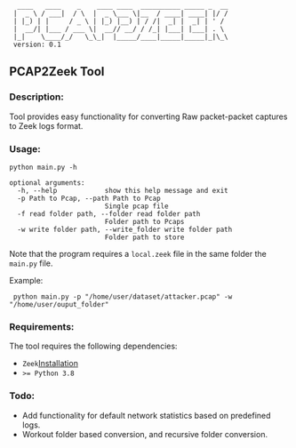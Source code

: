 ```
  ____   ____    _    ____ ____  __________ _____ _  __
 |  _ \ / ___|  / \  |  _ \___ \|__  / ____| ____| |/ /
 | |_) | |     / _ \ | |_) |__) | / /|  _| |  _| | ' /
 |  __/| |___ / ___ \|  __// __/ / /_| |___| |___| . \
 |_|    \____/_/   \_\_|  |_____/____|_____|_____|_|\_\
 version: 0.1
```

## PCAP2Zeek Tool

### Description:

Tool provides easy functionality for converting Raw packet-packet captures to Zeek logs format.

### Usage:
```
python main.py -h

optional arguments:
  -h, --help            show this help message and exit
  -p Path to Pcap, --path Path to Pcap
                        Single pcap file
  -f read folder path, --folder read folder path
                        Folder path to Pcaps
  -w write folder path, --write_folder write folder path
                        Folder path to store
```
Note that the program requires a `local.zeek` file in the same folder the `main.py` file. 

Example:
```
 python main.py -p "/home/user/dataset/attacker.pcap" -w "/home/user/ouput_folder"
```
### Requirements:
The tool requires the following dependencies:

- ```Zeek```[Installation](https://docs.zeek.org/en/master/install.html)
- ```>= Python 3.8```

### Todo:
- Add functionality for default network statistics based on predefined logs. 
- Workout folder based conversion, and recursive folder conversion. 